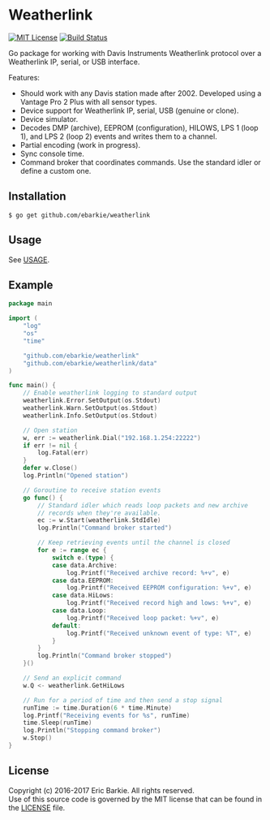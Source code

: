 # Weatherlink

[![MIT License](https://img.shields.io/badge/license-MIT-blue.svg?style=flat)](http://choosealicense.com/licenses/mit/)
[![Build Status](https://travis-ci.org/ebarkie/weatherlink.svg?branch=master)](https://travis-ci.org/ebarkie/weatherlink)

Go package for working with Davis Instruments Weatherlink protocol over a
Weatherlink IP, serial, or USB interface.

Features:
* Should work with any Davis station made after 2002.  Developed using a Vantage Pro
  2 Plus with all sensor types.
* Device support for Weatherlink IP, serial, USB (genuine or clone).
* Device simulator.
* Decodes DMP (archive), EEPROM (configuration), HILOWS, LPS 1 (loop 1), and
  LPS 2 (loop 2) events and writes them to a channel.
* Partial encoding (work in progress).
* Sync console time.
* Command broker that coordinates commands.  Use the standard idler or define a
  custom one.

## Installation

```
$ go get github.com/ebarkie/weatherlink
```

## Usage

See [USAGE](USAGE.md).

## Example

```go
package main

import (
	"log"
	"os"
	"time"

	"github.com/ebarkie/weatherlink"
	"github.com/ebarkie/weatherlink/data"
)

func main() {
	// Enable weatherlink logging to standard output
	weatherlink.Error.SetOutput(os.Stdout)
	weatherlink.Warn.SetOutput(os.Stdout)
	weatherlink.Info.SetOutput(os.Stdout)

	// Open station
	w, err := weatherlink.Dial("192.168.1.254:22222")
	if err != nil {
		log.Fatal(err)
	}
	defer w.Close()
	log.Println("Opened station")

	// Goroutine to receive station events
	go func() {
		// Standard idler which reads loop packets and new archive
		// records when they're available.
		ec := w.Start(weatherlink.StdIdle)
		log.Println("Command broker started")

		// Keep retrieving events until the channel is closed
		for e := range ec {
			switch e.(type) {
			case data.Archive:
				log.Printf("Received archive record: %+v", e)
			case data.EEPROM:
				log.Printf("Received EEPROM configuration: %+v", e)
			case data.HiLows:
				log.Printf("Received record high and lows: %+v", e)
			case data.Loop:
				log.Printf("Received loop packet: %+v", e)
			default:
				log.Printf("Received unknown event of type: %T", e)
			}
		}
		log.Println("Command broker stopped")
	}()

	// Send an explicit command
	w.Q <- weatherlink.GetHiLows

	// Run for a period of time and then send a stop signal
	runTime := time.Duration(6 * time.Minute)
	log.Printf("Receiving events for %s", runTime)
	time.Sleep(runTime)
	log.Println("Stopping command broker")
	w.Stop()
}
```

## License

Copyright (c) 2016-2017 Eric Barkie. All rights reserved.  
Use of this source code is governed by the MIT license
that can be found in the [LICENSE](LICENSE) file.
